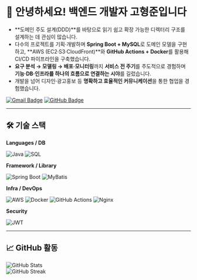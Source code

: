 <div>

# 💫 안녕하세요! 백엔드 개발자 **고형준**입니다

- **도메인 주도 설계(DDD)**를 바탕으로 읽기 쉽고 확장 가능한 디렉터리 구조를 설계하는 데 관심이 많습니다.  
- 다수의 프로젝트를 기획·개발하며 **Spring Boot + MySQL**로 도메인 모델을 구현하고, **AWS (EC2·S3·CloudFront)**와 **GitHub Actions + Docker**를 활용해 CI/CD 파이프라인을 구축했습니다.  
- **요구 분석 → 모델링 → 배포·모니터링**까지 **서비스 전 주기**를 주도적으로 경험하며 **기능·DB·인프라를 하나의 흐름으로 연결하는 시야**를 길렀습니다.  
- 개발을 넘어 디자인·광고홍보 등 **명확하고 효율적인 커뮤니케이션**을 통한 협업을 경험했습니다.

[![Gmail Badge](https://img.shields.io/badge/%20Email-taco9590@gmail.com-D14836?style=flat&logo=gmail&logoColor=white)](mailto:taco9590@gmail.com)
[![GitHub Badge](https://img.shields.io/badge/%20GitHub-taco--recipe-181717?style=flat&logo=github&logoColor=white)](https://github.com/taco-recipe)

</div>

---

<div>

## 🛠️ **기술 스택**


**Languages / DB**

![Java](https://img.shields.io/badge/Java-ED8B00?style=flat&logo=openjdk&logoColor=white)
![SQL](https://img.shields.io/badge/MySQL-4479A1?style=flat&logo=mysql&logoColor=white)

**Framework / Library**

![Spring Boot](https://img.shields.io/badge/Spring%20Boot-6DB33F?style=flat&logo=springboot&logoColor=white)
![MyBatis](https://img.shields.io/badge/MyBatis-000000?style=flat)

**Infra / DevOps**

![AWS](https://img.shields.io/badge/AWS-FF9900?style=flat&logo=amazonaws&logoColor=white)
![Docker](https://img.shields.io/badge/Docker-2496ED?style=flat&logo=docker&logoColor=white)
![GitHub Actions](https://img.shields.io/badge/GitHub%20Actions-2088FF?style=flat&logo=githubactions&logoColor=white)
![Nginx](https://img.shields.io/badge/Nginx-009639?style=flat&logo=nginx&logoColor=white)

**Security**

![JWT](https://img.shields.io/badge/JWT-000000?style=flat&logo=jsonwebtokens&logoColor=white)


</div>

---

<div>

## 📈 **GitHub 활동**

![GitHub Stats](https://github-readme-stats.vercel.app/api?username=taco-recipe&theme=buefy&show_icons=true&hide_border=true&count_private=true)  
![GitHub Streak](https://streak-stats.demolab.com?user=taco-recipe&theme=buefy&hide_border=true)

</div>
